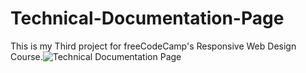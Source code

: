 # Technical-Documentation-Page

This is my Third project for freeCodeCamp's Responsive Web Design Course.![Technical Documentation Page](https://user-images.githubusercontent.com/110336826/187394193-4f399f5b-a1dc-40c1-844d-ee6209adf26e.png)

